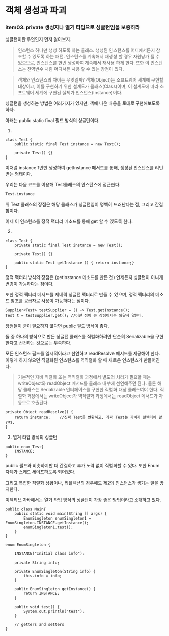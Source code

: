 # 객체 생성과 파괴


### item03. private 생성자나 열거 타입으로 싱글턴임을 보증하라

싱글턴이란 무엇인지 먼저 알아보자.

> 인스턴스 하나만 생성 하도록 하는 클래스. 생성된 인스턴스를 어디에서든지 참조할 수 있도록 하는 패턴. 인스턴스를 계속해서 재생성 할 경우 자원낭가 될 수 있으므로, 인스턴스를 한번 생성하여 계속해서 재사용 하게 한다. 또한 이 인스턴스는 전역변수 처럼 어디서든 사용 할 수 있는 장점이 있다.

> 객체와 인스턴스의 차이는 무엇일까?
> 객체(Object)는 소프트웨어 세계에 구현할 대상이고, 이를 구현하기 위한 설계도가 클래스(Class)이며, 이 설계도에 따라 소프트웨어 세계에 구현된 실체가 인스턴스(Instance)이다.

싱글턴을 생성하는 방법은 여러가지가 있지만, 책에 나온 내용을 토대로 구현해보도록 하자.

아래는 public static final 필드 방식의 싱글턴이다.

1. 
```
class Test {
    public static final Test instance = new Test();

    private Test() {}
}
```

이처럼 instance 1번만 생성하여 getInstance 메서드를 통해, 생성된 인스턴스를 리턴 받는 형태이다.

우리는 다음 코드를 이용해 Test클래스의 인스턴스에 접근한다.

```
Test.instance
```

위 Test 클래스의 장점은 해당 클래스가 싱글턴임이 명백히 드러난다는 점, 그리고 간결함이다.


이제 이 인스턴스를 정적 팩터리 메소드를 통해 get 할 수 있도록 한다.

2. 
```
class Test {
    private static final Test instance = new Test();

    private Test() {}
    
    public static Test getInstance () { return instance;}
}
```

정적 팩터리 방식의 장점은 (getInstance 메소드를 만든 것) 언제든지 싱글턴이 아니게 변경이 가능하다는 점이다.

또한 정적 팩터리 메서드를 제네릭 싱글턴 팩터리로 만들 수 있으며, 정적 팩터리의 메소드 참조를 공급자로 사용이 가능하다는 점이다.

```
Supplier<Test> testSupplier = () -> Test.getInstance();
Test t = testSupplier.get(); //어떤 점이 큰 장점이지는 와닿지 않는다.
```

장점들이 굳이 필요하지 않다면 public 필드 방식이 좋다.

둘 중 하나의 방식으로 만든 싱글턴 클래스를 직렬화하려면 단순히 Serializable을 구현한다고 선건하는 것으로는 부족하다.

모든 인스턴스 필드를 일시적이라고 선언하고 readResolve 메서드를 제공해야 한다. 이렇게 하지 않으면 직렬화된 인스턴스를 역직렬화 할 때 새로운 인스턴스가 만들어진다.

>기본적인 자바 직렬화 또는 역직렬화 과정에서 별도의 처리가 필요할 때는 writeObject와 readObject 메서드를 클래스 내부에 선언해주면 된다. 물론 해당 클래스는 Serializable 인터페이스를 구현한 직렬화 대상 클래스여야 한다. 직렬화 과정에서는 writeObject가 역직렬화 과정에서는 readObject 메서드가 자동으로 호출된다.

```
private Object readResolve() {
    return instance;    //진짜 Test를 반환하고, 가짜 Test는 가비지 컬렉터에 맡긴다.
}
```

3. 열거 타입 방식의 싱글턴
```
public enum Test{
    INSTANCE;
}
```

public 필드와 비슷하지만 더 간결하고 추가 노력 없이 직렬화할 수 있다. 또한 Enum 자체가 스레드 세이프하도록 되어있다. 

그리고 복잡한 직렬화 상황이나, 리플렉션의 경우에도 제2의 인스턴스가 생기는 일을 방지한다.

이펙티브 자바에서는 열거 타입 방식의 싱글턴이 가장 좋은 방법이라고 소개하고 있다.

```
public class Main{
    public static void main(String [] args) {
        EnumSingleton enumSingleton1 = EnumSingleton.INSTANCE.getInstance();
        enumSingleton1.test();
    }
}

enum EnumSingleton {

    INSTANCE("Initial class info");

    private String info;

    private EnumSingleton(String info) {
        this.info = info;
    }

    public EnumSingleton getInstance() {
        return INSTANCE;
    }

    public void test() {
        System.out.println("test");
    }

    // getters and setters
}
```
 